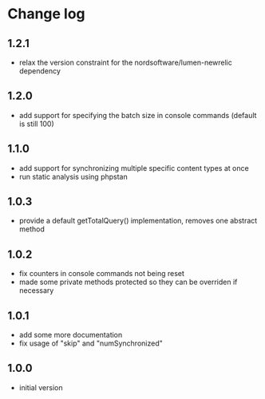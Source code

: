 # Change log

## 1.2.1

* relax the version constraint for the nordsoftware/lumen-newrelic dependency

## 1.2.0

* add support for specifying the batch size in console commands (default is still 100)

## 1.1.0

* add support for synchronizing multiple specific content types at once
* run static analysis using phpstan

## 1.0.3

* provide a default getTotalQuery() implementation, removes one abstract method

## 1.0.2

* fix counters in console commands not being reset
* made some private methods protected so they can be overriden if necessary

## 1.0.1

* add some more documentation
* fix usage of "skip" and "numSynchronized"

## 1.0.0

* initial version
